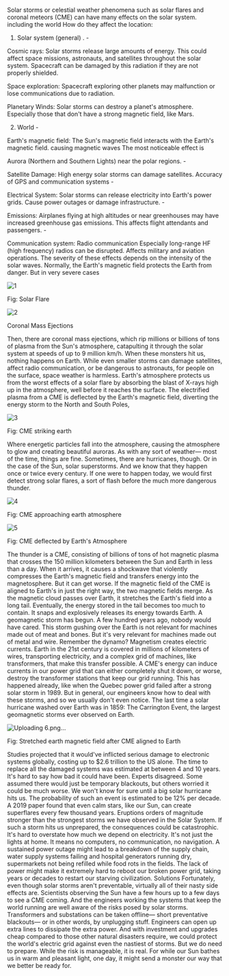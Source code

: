 Solar storms or celestial weather phenomena such as solar flares and coronal meteors (CME) can have many effects on the solar system. including the world How do they affect the location: 


 1. Solar system (general) . - 

Cosmic rays:  Solar storms release large amounts of energy. This could affect space missions, astronauts, and satellites throughout the solar system. Spacecraft can be damaged by this radiation if they are not properly shielded. 

Space exploration: Spacecraft exploring other planets may malfunction or lose communications due to radiation. 

Planetary Winds: Solar storms can destroy a planet's atmosphere. Especially those that don't have a strong magnetic field, like Mars.
 

 2. World - 

Earth's magnetic field: The Sun's magnetic field interacts with the Earth's magnetic field. causing magnetic waves The most noticeable effect is 

Aurora (Northern and Southern Lights) near the polar regions. - 

Satellite Damage: High energy solar storms can damage satellites. Accuracy of GPS and communication systems -

 Electrical System: Solar storms can release electricity into Earth's power grids. Cause power outages or damage infrastructure. - 

Emissions: Airplanes flying at high altitudes or near greenhouses may have increased greenhouse gas emissions. This affects flight attendants and passengers. - 

Communication system: Radio communication Especially long-range HF (high frequency) radios can be disrupted. Affects military and aviation operations. The severity of these effects depends on the intensity of the solar waves. Normally, the Earth's magnetic field protects the Earth from danger. But in very severe cases


![1](https://github.com/user-attachments/assets/ad0eb6e5-9e06-47a8-bd75-9c0192e85be0)

Fig: Solar Flare

![2](https://github.com/user-attachments/assets/2dfe2749-a65b-49ff-a88a-b2c99d53858e)


Coronal Mass Ejections



Then, there are coronal mass ejections, which rip millions or billions of tons of plasma from the Sun's atmosphere, catapulting it through the solar system at speeds of up to 9 million km/h.
When these monsters hit us, nothing happens on Earth. While even smaller storms can damage satellites, affect radio communication, or be dangerous to astronauts, for people on the surface, space weather is harmless. Earth's atmosphere protects us from the worst effects of a solar flare by absorbing the blast of X-rays high up in the atmosphere, well before it reaches the surface. The electrified plasma from a CME is deflected by the Earth's magnetic field, diverting the energy storm to the North and South Poles,

![3](https://github.com/user-attachments/assets/bf3a2472-a874-4143-bf2d-24e6592d0a6d)

Fig: CME striking earth

Where energetic particles fall into the atmosphere, causing the atmosphere to glow and creating beautiful auroras. As with any sort of weather— most of the time, things are fine. Sometimes, there are hurricanes, though. Or in the case of the Sun, solar superstorms. And we know that they happen once or twice every century. If one were to happen today, we would first detect strong solar flares, a sort of flash before the much more dangerous thunder.

![4](https://github.com/user-attachments/assets/f3661242-542b-402c-8c83-5331c9c73ae8)


Fig: CME approaching earth atmosphere

![5](https://github.com/user-attachments/assets/46065480-d97e-46b9-bdad-6233a44f2da3)

Fig: CME deflected by Earth's Atmosphere

The thunder is a CME, consisting of billions of tons of hot magnetic plasma that crosses the 150 million kilometers between the Sun and Earth in less than a day. When it arrives, it causes a shockwave that violently compresses the Earth's magnetic field and transfers energy into the magnetosphere. But it can get worse. If the magnetic field of the CME is aligned to Earth's in just the right way, the two magnetic fields merge. As the magnetic cloud passes over Earth, it stretches the Earth's field into a long tail. Eventually, the energy stored in the tail becomes too much to contain. It snaps and explosively releases its energy towards Earth. A geomagnetic storm has begun. A few hundred years ago, nobody would have cared. This storm gushing over the Earth is not relevant for machines made out of meat and bones. But it's very relevant for machines made out of metal and wire. Remember the dynamo? Magnetism creates electric currents. Earth in the 21st century is covered in millions of kilometers of wires, transporting electricity, and a complex grid of machines, like transformers, that make this transfer possible. A CME's energy can induce currents in our power grid that can either completely shut it down, or worse, destroy the transformer stations that keep our grid running. This has happened already, like when the Quebec power grid failed after a strong solar storm in 1989. But in general, our engineers know how to deal with these storms, and so we usually don't even notice. The last time a solar hurricane washed over Earth was in 1859: The Carrington Event, the largest geomagnetic storms ever observed on Earth.

![Uploading 6.png…]()

Fig: Stretched earth magnetic field after CME aligned to Earth


Studies projected that it would've inflicted serious damage to electronic systems globally, costing up to $2.6 trillion to the US alone. The time to replace all the damaged systems was estimated at between 4 and 10 years. It's hard to say how bad it could have been. Experts disagreed. Some assumed there would just be temporary blackouts, but others worried it could be much worse. We won't know for sure until a big solar hurricane hits us. The probability of such an event is estimated to be 12% per decade.
A 2019 paper found that even calm stars, like our Sun, can create superflares every few thousand years. Eruptions orders of magnitude stronger than the strongest storms we have observed in the Solar System. If such a storm hits us unprepared, the consequences could be catastrophic. It's hard to overstate how much we depend on electricity. It's not just the lights at home. It means no computers, no communication, no navigation. A sustained power outage might lead to a breakdown of the supply chain, water supply systems failing and hospital generators running dry, supermarkets not being refilled while food rots in the fields. The lack of power might make it extremely hard to reboot our broken power grid, taking years or decades to restart our starving civilization.
Solutions
Fortunately, even though solar storms aren't preventable, virtually all of their nasty side effects are. Scientists observing the Sun have a few hours up to a few days to see a CME coming. And the engineers working the systems that keep the world running are well aware of the risks posed by solar storms. Transformers and substations can be taken offline— short preventative blackouts— or in other words, by unplugging stuff. Engineers can open up extra lines to dissipate the extra power. And with investment and upgrades cheap compared to those other natural disasters require, we could protect the world's electric grid against even the nastiest of storms. But we do need to prepare. While the risk is manageable, it is real. For while our Sun bathes us in warm and pleasant light, one day, it might send a monster our way that we better be ready for.







